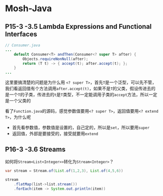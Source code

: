 # Mosh-Java

## P15-3 -3.5 Lambda Expressions and Functional Interfaces


```java
// Consumer.java
...
	default Consumer<T> andThen(Consumer<? super T> after) {
        Objects.requireNonNull(after);
        return (T t) -> { accept(t); after.accept(t); };
    }
...
```

这里要搞清楚的问题是为什么用 `<? super T>`，首先`T`是一个泛型，可以先不管，我们看返回值有个方法调用`after.accept(t)`，如果不是`T`的父类，假设传进去的是一个`T`的子类，传进去的`t`是`T`类型，不一定能调用子类的`accept`方法，所以一定是一个父类的



看了`Function.java`的源码，感觉参数值要用`<? super T>`，返回值要用`<? extend T>`，为什么呢

- 首先看参数值，参数值是设置的，自己定的，所以是`set`，所以要用`super`
- 返回值，外部是要接受的，接受就要用`extend`

## P16-3 -3.6 Streams

如何将`Stream<List<Integer>>`转化为`Stream<Integer>`？

```java
var stream = Stream.of(List.of(1,2,3), List.of(4,5,6))

stream
    .flatMap(list->list.stream())
    .forEach(item -> System.out.println(item))
```
